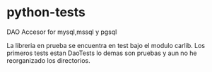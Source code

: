 # python-tests
DAO Accesor for mysql,mssql y pgsql

La libreria en prueba se encuentra en test bajo el modulo carlib.
Los primeros tests estan DaoTests lo demas son pruebas y aun no he reorganizado los directorios.
